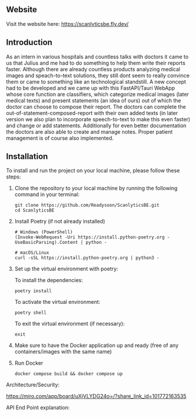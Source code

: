 ## Website

Visit the website here: https://scanlyticsbe.fly.dev/

## Introduction

As an intern in various hospitals and countless talks with doctors it came to us that Julius and me had to do something to help them write their reports faster. Although there are already countless products analyzing medical images and speach-to-text solutions, they still dont seem to really convince them or came to something like an technological standstill. A new concept had to be developed and we came up with this FastAPI/Tauri WebApp whose core function are classifiers, which categorize medical images (later medical texts) and present statements (an idea of ours) out of which the doctor can choose to compose their report. The doctors can complete the out-of-statement-composed-report with their own added texts (in later version we also plan to incorporate speech-to-text to make this even faster) and change or add statements. Additionally for even better documentation the doctors are also able to create and manage notes. Proper patient management is of course also implemented.

## Installation

To install and run the project on your local machine, please follow these steps:

1. Clone the repository to your local machine by running the following command in your terminal:

      ```
      git clone https://github.com/Readysoon/ScanlyticsBE.git
      cd ScanlyticsBE
   
      ```

2. Install Poetry (if not already installed)

      ```
      # Windows (PowerShell)
      (Invoke-WebRequest -Uri https://install.python-poetry.org -UseBasicParsing).Content | python -
      
      # macOS/Linux
      curl -sSL https://install.python-poetry.org | python3 -
      ```


2. Set up the virtual environment with poetry:
     
     To install the dependencies:

     ```
     poetry install
     ```

     To activate the virtual environment:

     ```
     poetry shell
     ```

     To exit the virtual environment (if necessary):

     ```
     exit
     ```

4. Make sure to have the Docker application up and ready (free of any containers/images with the same name)

5. Run Docker

     ```
     docker compose build && docker compose up
     
     ```

Architecture/Security:

https://miro.com/app/board/uXjVLYDG24o=/?share_link_id=101772163535

API End Point explanation:



